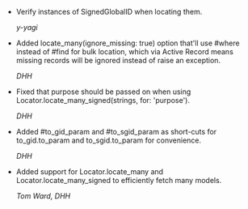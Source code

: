 *   Verify instances of SignedGlobalID when locating them.

    *y-yagi*

*   Added locate_many(ignore_missing: true) option that'll use #where instead of #find for bulk location,
    which via Active Record means missing records will be ignored instead of raise an exception.

    *DHH*

*   Fixed that purpose should be passed on when using Locator.locate_many_signed(strings, for: 'purpose').

    *DHH*

*   Added #to_gid_param and #to_sgid_param as short-cuts for to_gid.to_param and to_sgid.to_param for convenience.

    *DHH*

*   Added support for Locator.locate_many and Locator.locate_many_signed to efficiently fetch many models.

    *Tom Ward, DHH*
